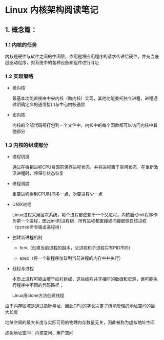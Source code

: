 # Linux 内核架构阅读笔记

## 1. 概念篇：

### 1.1 内核的任务

​	内核是硬件与软件之间的中间层，作用是将应用程序的请求传递给硬件，并充当底层驱动程序，对系统中的各种设备和组件进行寻址

### 1.2 实现策略

- 微内核

  最基本功能直接由中央内核（微内核）实现，其他功能委托独立进程，进程通过明确定义的通信接口与中心内核通信

- 宏内核

  内核的全部代码都打包到一个文件中，内核中的每个函数都可以访问内核中其他部分

### 1.3 内核的组成部分

- 进程切换

  通过在撤销进程CPU资源前保存进程状态，并将进程置于空闲状态，在重新激活进程时，将保存状态恢复

- 进程调度

  重要进程得到CPU时间多一点，次要进程少一点

- UNIX进程

  Linux进程采用层次系统，每个进程都依赖于一个父进程。内核启动init程序作为第一个进程，因此init时进程根，所有进程都直接或间接起源自该进程（pstree命令输出进程树）

- 创建新进程机制

  - fork（创建当前进程的副本，父进程和子进程只有PID不同）

  - exec（将一个新程序加载到当前进程的内存中并执行）

- 线程与进程

  本质上进程可能由若干线程组成，这些线程共享相同的数据和资源，但可能执行程序中不同的代码路径；

  Linux用clone方法创建线程

由于内存区域是通过指针寻址，因此CPU的字长决定了所能管理的地址空间的最大长度

地址空间的最大长度与实际可用的物理内存数量无关，因此被称为虚拟地址空间

虚拟地址空间：内核空间、用户空间





